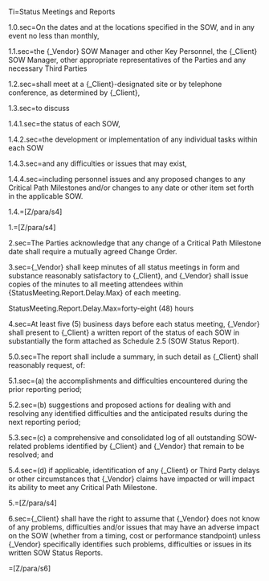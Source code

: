 Ti=Status Meetings and Reports

1.0.sec=On the dates and at the locations specified in the SOW, and in any event no less than monthly, 

1.1.sec=the {_Vendor} SOW Manager and other Key Personnel, the {_Client} SOW Manager, other appropriate representatives of the Parties and any necessary Third Parties 

1.2.sec=shall meet at a {_Client}-designated site or by telephone conference, as determined by {_Client},

1.3.sec=to discuss 

1.4.1.sec=the status of each SOW, 

1.4.2.sec=the development or implementation of any individual tasks within each SOW 

1.4.3.sec=and any difficulties or issues that may exist,

1.4.4.sec=including personnel issues and any proposed changes to any Critical Path Milestones and/or changes to any date or other item set forth in the applicable SOW. 

1.4.=[Z/para/s4]

1.=[Z/para/s4]

2.sec=The Parties acknowledge that any change of a Critical Path Milestone date shall require a mutually agreed Change Order. 

3.sec={_Vendor} shall keep minutes of all status meetings in form and substance reasonably satisfactory to {_Client}, and {_Vendor} shall issue copies of the minutes to all meeting attendees within {StatusMeeting.Report.Delay.Max} of each meeting. 

StatusMeeting.Report.Delay.Max=forty-eight (48) hours

4.sec=At least five (5) business days before each status meeting, {_Vendor} shall present to {_Client} a written report of the status of each SOW in substantially the form attached as Schedule 2.5 (SOW Status Report).

5.0.sec=The report shall include a summary, in such detail as {_Client} shall reasonably request, of: 

5.1.sec=(a) the accomplishments and difficulties encountered during the prior reporting period; 

5.2.sec=(b) suggestions and proposed actions for dealing with and resolving any identified difficulties and the anticipated results during the next reporting period; 

5.3.sec=(c) a comprehensive and consolidated log of all outstanding SOW-related problems identified by {_Client} and {_Vendor} that remain to be resolved; and

5.4.sec=(d) if applicable, identification of any {_Client} or Third Party delays or other circumstances that {_Vendor} claims have impacted or will impact its ability to meet any Critical Path Milestone.

5.=[Z/para/s4]

6.sec={_Client} shall have the right to assume that {_Vendor} does not know of any problems, difficulties and/or issues that may have an adverse impact on the SOW (whether from a timing, cost or performance standpoint) unless {_Vendor} specifically identifies such problems, difficulties or issues in its written SOW Status Reports.

=[Z/para/s6]
